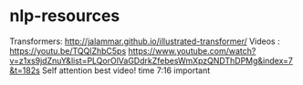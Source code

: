 # nlp-resources
Transformers: 
http://jalammar.github.io/illustrated-transformer/
Videos :
https://youtu.be/TQQlZhbC5ps
https://www.youtube.com/watch?v=z1xs9jdZnuY&list=PLQorOlVaGDdrkZfebesWmXpzQNDThDPMg&index=7&t=182s   Self attention best video! time 7:16 important
